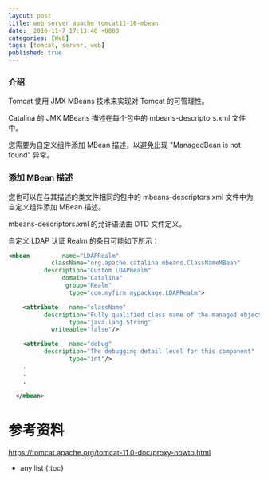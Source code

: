 ```yaml
---
layout: post
title: web server apache tomcat11-16-mbean
date:  2016-11-7 17:13:40 +0800
categories: [Web]
tags: [tomcat, server, web]
published: true
---
```



### 介绍

Tomcat 使用 JMX MBeans 技术来实现对 Tomcat 的可管理性。

Catalina 的 JMX MBeans 描述在每个包中的 mbeans-descriptors.xml 文件中。

您需要为自定义组件添加 MBean 描述，以避免出现 "ManagedBean is not found" 异常。

### 添加 MBean 描述

您也可以在与其描述的类文件相同的包中的 mbeans-descriptors.xml 文件中为自定义组件添加 MBean 描述。

mbeans-descriptors.xml 的允许语法由 DTD 文件定义。

自定义 LDAP 认证 Realm 的条目可能如下所示：

```xml
<mbean         name="LDAPRealm"
            className="org.apache.catalina.mbeans.ClassNameMBean"
          description="Custom LDAPRealm"
               domain="Catalina"
                group="Realm"
                 type="com.myfirm.mypackage.LDAPRealm">

    <attribute   name="className"
          description="Fully qualified class name of the managed object"
                 type="java.lang.String"
            writeable="false"/>

    <attribute   name="debug"
          description="The debugging detail level for this component"
                 type="int"/>
    .
    .
    .

  </mbean>
```



# 参考资料

https://tomcat.apache.org/tomcat-11.0-doc/proxy-howto.html

* any list
{:toc}